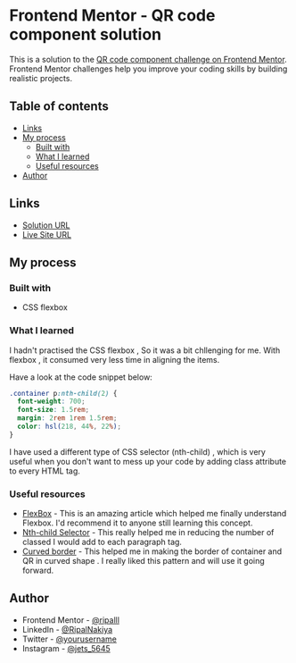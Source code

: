 # Frontend Mentor - QR code component solution

This is a solution to the [QR code component challenge on Frontend Mentor](https://www.frontendmentor.io/challenges/qr-code-component-iux_sIO_H). Frontend Mentor challenges help you improve your coding skills by building realistic projects.

## Table of contents

- [Links](#links)
- [My process](#my-process)
  - [Built with](#built-with)
  - [What I learned](#what-i-learned)
  - [Useful resources](#useful-resources)
- [Author](#author)

## Links

- [Solution URL](https://github.com/ripalnakiya/FM-Project-1.git)
- [Live Site URL](https://ripalnakiya.github.io/QR-Code-Component/)

## My process

### Built with

- CSS flexbox

### What I learned

I hadn't practised the CSS flexbox , So it was a bit chllenging for me. With flexbox , it consumed very less time in aligning the items.

Have a look at the code snippet below:

```css
.container p:nth-child(2) {
  font-weight: 700;
  font-size: 1.5rem;
  margin: 2rem 1rem 1.5rem;
  color: hsl(218, 44%, 22%);
}
```

I have used a different type of CSS selector (nth-child) , which is very useful when you don't want to mess up your code by adding class attribute to every HTML tag.

### Useful resources

- [FlexBox](https://www.w3schools.com/css/css3_flexbox.asp) - This is an amazing article which helped me finally understand Flexbox. I'd recommend it to anyone still learning this concept.
- [Nth-child Selector](https://www.w3schools.com/cssref/sel_nth-child.asp) - This really helped me in reducing the number of classed I would add to each paragraph tag.
- [Curved border](https://www.w3schools.com/css/css3_borders.asp) - This helped me in making the border of container and QR in curved shape . I really liked this pattern and will use it going forward.

## Author

- Frontend Mentor - [@ripalll](https://www.frontendmentor.io/profile/ripalll)
- LinkedIn - [@RipalNakiya](https://www.linkedin.com/in/ripal-nakiya-0a96a4203/)
- Twitter - [@yourusername](https://twitter.com/RipalNakiya)
- Instagram - [@jets_5645](https://www.instagram.com/jets_5645/?hl=en)
